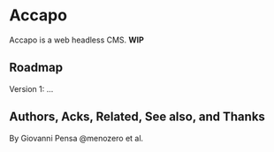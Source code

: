 # Accapo

Accapo is a web headless CMS.  **WIP**


## Roadmap

Version 1: ...


## Authors, Acks, Related, See also, and Thanks

By Giovanni Pensa @menozero et al.


